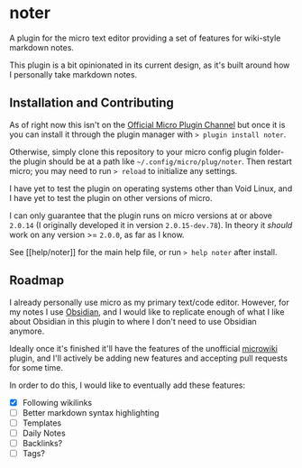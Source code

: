 # noter

A plugin for the micro text editor providing a set of features for wiki-style 
markdown notes.

This plugin is a bit opinionated in its current design, as it's built around how
I personally take markdown notes.

## Installation and Contributing

As of right now this isn't on the 
[Official Micro Plugin Channel](https://github.com/micro-editor/plugin-channel) 
but once it is you can install it through the plugin manager with 
`> plugin install noter`.

Otherwise, simply clone this repository to your micro config plugin folder- the 
plugin should be at a path like `~/.config/micro/plug/noter`. Then restart 
micro; you may need to run `> reload` to initialize any settings.

I have yet to test the plugin on operating systems other than Void Linux, and 
I have yet to test the plugin on other versions of micro. 

I can only guarantee that the plugin runs on micro versions at or above 
`2.0.14` (I originally developed it in version `2.0.15-dev.78`). In theory it
*should* work on any version >= `2.0.0`, as far as I know.

See [[help/noter]] for the main help file, or run `> help noter` after install.

## Roadmap

I already personally use micro as my primary text/code editor. However, for my
notes I use [Obsidian](https://obsidian.md/), and I would like to replicate 
enough of what I like about Obsidian in this plugin to where I don't need to use
Obsidian anymore.

Ideally once it's finished it'll have the features of the unofficial 
[microwiki](https://github.com/obedm503/microwiki) plugin, and I'll actively
be adding new features and accepting pull requests for some time.

In order to do this, I would like to eventually add these features:

- [x] Following wikilinks
- [ ] Better markdown syntax highlighting
- [ ] Templates
- [ ] Daily Notes
- [ ] Backlinks?
- [ ] Tags?

